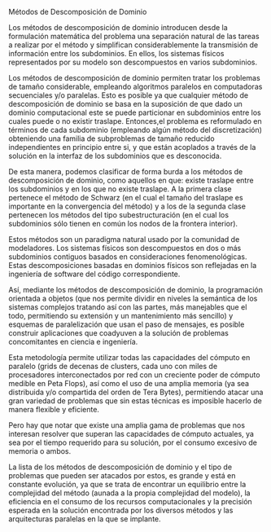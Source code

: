 Métodos de Descomposición de Dominio

Los métodos de descomposición de dominio introducen desde la formulación matemática del problema una separación natural de las tareas a realizar por el método y simplifican considerablemente la transmisión de información entre los subdominios. En ellos, los sistemas físicos representados por su modelo son descompuestos en varios subdominios.

Los métodos de descomposición de dominio permiten tratar los problemas de tamaño considerable, empleando algoritmos paralelos en computadoras secuenciales y/o paralelas. Esto es posible ya que cualquier método de descomposición de dominio se basa en la suposición de que dado un dominio computacional este se puede particionar en subdominios entre los cuales puede o no existir traslape. Entonces,el problema es reformulado en términos de cada subdominio (empleando algún método del discretización) obteniendo una familia de subproblemas de tamaño reducido independientes en principio entre si, y que están acoplados a través de la solución en la interfaz de los subdominios que es desconocida.

De esta manera, podemos clasificar de forma burda a los métodos de descomposición de dominio, como aquellos en que: existe traslape entre los subdominios y en los que no existe traslape. A la primera clase pertenece el método de Schwarz (en el cual el tamaño del traslape es importante en la convergencia del método) y a los de la segunda clase pertenecen los métodos del tipo subestructuración (en el cual los subdominios sólo tienen en común los nodos de la frontera interior).

Estos métodos son un paradigma natural usado por la comunidad de modeladores. Los sistemas físicos son descompuestos en dos o más subdominios contiguos basados en consideraciones fenomenológicas. Estas descomposiciones basadas en dominios físicos son reflejadas en la ingeniería de software del código correspondiente.

Así, mediante los métodos de descomposición de dominio, la programación orientada a objetos (que nos permite dividir en niveles la semántica de los sistemas complejos tratando así con las partes, más manejables que el todo, permitiendo su extensión y un mantenimiento más sencillo) y esquemas de paralelización que usan el paso de mensajes, es posible construir aplicaciones que
coadyuven a la solución de problemas concomitantes en ciencia e ingeniería.

Esta metodología permite utilizar todas las capacidades del cómputo en paralelo (grids de decenas de clusters, cada uno con miles de procesadores interconectados por red con un creciente poder de cómputo medible en Peta Flops), así como el uso de una amplia memoria (ya sea distribuida y/o compartida del orden de Tera Bytes), permitiendo atacar una gran variedad de problemas que sin estas técnicas es imposible hacerlo de manera flexible y eficiente.

Pero hay que notar que existe una amplia gama de problemas que nos interesan resolver que superan las capacidades de cómputo actuales, ya sea por el tiempo requerido para su solución, por el consumo excesivo de memoria o ambos.

La lista de los métodos de descomposición de dominio y el tipo de problemas que pueden ser atacados por estos, es grande y está en constante evolución, ya que se trata de encontrar un equilibrio entre la complejidad del método (aunada a la propia complejidad del modelo), la eficiencia en el consumo de los recursos computacionales y la precisión esperada en la solución encontrada por los diversos métodos y las arquitecturas paralelas en la que se implante.

